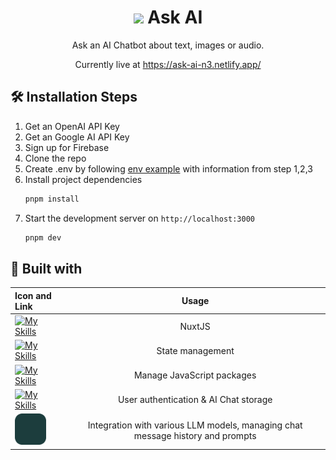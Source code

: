<h1 align="center">
  <img src="https://github.com/mikechao/ask-ai-nuxt3/blob/master/public/favicon.ico"/>
  Ask AI
</h1>

<p align="center">
  Ask an AI Chatbot about text, images or audio.
</p>

<p align="center">
Currently live at <a href="https://ask-ai-n3.netlify.app">https://ask-ai-n3.netlify.app/</a>
</p>

## 🛠️ Installation Steps

1. Get an OpenAI API Key
2. Get an Google AI API Key
3. Sign up for Firebase
4. Clone the repo
5. Create .env by following [env example](./env-example) with information from step 1,2,3
6. Install project dependencies
   ```bash
   pnpm install
   ```
7. Start the development server on `http://localhost:3000`
   ```bash
   pnpm dev
   ```
## 👷 Built with
<!--
oof has to be in 1 line to avoid _ showing up
<p>
  <a href="https://nuxt.com/"><img src="https://skillicons.dev/icons?i=nuxtjs"/></a> <a href="https://pinia.vuejs.org/"><img src="https://skillicons.dev/icons?i=pinia"/></a>
</p>
-->
|Icon and Link | Usage |
|:--- | :---: |
|[![My Skills](https://skillicons.dev/icons?i=nuxtjs)](https://nuxt.com/) | NuxtJS | 
|[![My Skills](https://skillicons.dev/icons?i=pinia)](https://pinia.vuejs.org/) | State management |
|[![My Skills](https://skillicons.dev/icons?i=pnpm)](https://pnpm.io/) | Manage JavaScript packages |
|[![My Skills](https://skillicons.dev/icons?i=firebase)](https://firebase.google.com/) | User authentication & AI Chat storage |
|<a href="https://js.langchain.com/docs/introduction/"><img src="https://github.com/onemarc/tech-icons/blob/main/icons/langchain.svg" width="50"></a> | Integration with various LLM models, managing chat message history and prompts |
